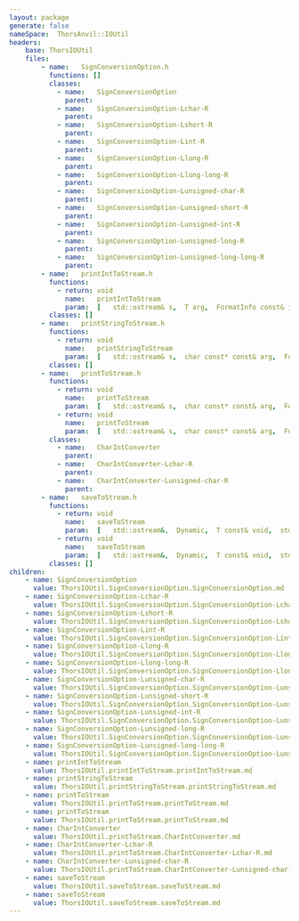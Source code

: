 ```yaml
---
layout: package
generate: false
nameSpace:  ThorsAnvil::IOUtil
headers:
    base: ThorsIOUtil
    files:
        - name:   SignConversionOption.h
          functions: []
          classes:
            - name:   SignConversionOption
              parent:  
            - name:   SignConversionOption-Lchar-R
              parent:  
            - name:   SignConversionOption-Lshort-R
              parent:  
            - name:   SignConversionOption-Lint-R
              parent:  
            - name:   SignConversionOption-Llong-R
              parent:  
            - name:   SignConversionOption-Llong-long-R
              parent:  
            - name:   SignConversionOption-Lunsigned-char-R
              parent:  
            - name:   SignConversionOption-Lunsigned-short-R
              parent:  
            - name:   SignConversionOption-Lunsigned-int-R
              parent:  
            - name:   SignConversionOption-Lunsigned-long-R
              parent:  
            - name:   SignConversionOption-Lunsigned-long-long-R
              parent:  
        - name:   printIntToStream.h
          functions:
            - return: void
              name:   printIntToStream
              param:  [   std::ostream& s,  T arg,  FormatInfo const& info  ]
          classes: []
        - name:   printStringToStream.h
          functions:
            - return: void
              name:   printStringToStream
              param:  [   std::ostream& s,  char const* const& arg,  FormatInfo const& info  ]
          classes: []
        - name:   printToStream.h
          functions:
            - return: void
              name:   printToStream
              param:  [   std::ostream& s,  char const* const& arg,  FormatInfo const& info  ]
            - return: void
              name:   printToStream
              param:  [   std::ostream& s,  char const* const& arg,  FormatInfo const& info  ]
          classes:
            - name:   CharIntConverter
              parent:  
            - name:   CharIntConverter-Lchar-R
              parent:  
            - name:   CharIntConverter-Lunsigned-char-R
              parent:  
        - name:   saveToStream.h
          functions:
            - return: void
              name:   saveToStream
              param:  [   std::ostream&,  Dynamic,  T const& void,  std::ostream& s,  Dynamic pos,  int const& size  ]
            - return: void
              name:   saveToStream
              param:  [   std::ostream&,  Dynamic,  T const& void,  std::ostream& s,  Dynamic pos,  int const& size  ]
          classes: []
children:
    - name: SignConversionOption
      value: ThorsIOUtil.SignConversionOption.SignConversionOption.md
    - name: SignConversionOption-Lchar-R
      value: ThorsIOUtil.SignConversionOption.SignConversionOption-Lchar-R.md
    - name: SignConversionOption-Lshort-R
      value: ThorsIOUtil.SignConversionOption.SignConversionOption-Lshort-R.md
    - name: SignConversionOption-Lint-R
      value: ThorsIOUtil.SignConversionOption.SignConversionOption-Lint-R.md
    - name: SignConversionOption-Llong-R
      value: ThorsIOUtil.SignConversionOption.SignConversionOption-Llong-R.md
    - name: SignConversionOption-Llong-long-R
      value: ThorsIOUtil.SignConversionOption.SignConversionOption-Llong-long-R.md
    - name: SignConversionOption-Lunsigned-char-R
      value: ThorsIOUtil.SignConversionOption.SignConversionOption-Lunsigned-char-R.md
    - name: SignConversionOption-Lunsigned-short-R
      value: ThorsIOUtil.SignConversionOption.SignConversionOption-Lunsigned-short-R.md
    - name: SignConversionOption-Lunsigned-int-R
      value: ThorsIOUtil.SignConversionOption.SignConversionOption-Lunsigned-int-R.md
    - name: SignConversionOption-Lunsigned-long-R
      value: ThorsIOUtil.SignConversionOption.SignConversionOption-Lunsigned-long-R.md
    - name: SignConversionOption-Lunsigned-long-long-R
      value: ThorsIOUtil.SignConversionOption.SignConversionOption-Lunsigned-long-long-R.md
    - name: printIntToStream
      value: ThorsIOUtil.printIntToStream.printIntToStream.md
    - name: printStringToStream
      value: ThorsIOUtil.printStringToStream.printStringToStream.md
    - name: printToStream
      value: ThorsIOUtil.printToStream.printToStream.md
    - name: printToStream
      value: ThorsIOUtil.printToStream.printToStream.md
    - name: CharIntConverter
      value: ThorsIOUtil.printToStream.CharIntConverter.md
    - name: CharIntConverter-Lchar-R
      value: ThorsIOUtil.printToStream.CharIntConverter-Lchar-R.md
    - name: CharIntConverter-Lunsigned-char-R
      value: ThorsIOUtil.printToStream.CharIntConverter-Lunsigned-char-R.md
    - name: saveToStream
      value: ThorsIOUtil.saveToStream.saveToStream.md
    - name: saveToStream
      value: ThorsIOUtil.saveToStream.saveToStream.md
---
```

